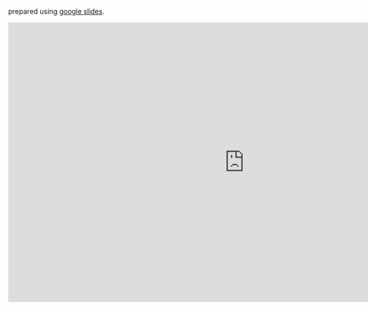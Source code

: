 prepared using [google slides](https://docs.google.com/presentation/d/1lRneeCfm6_3_d9ImWetazvOW5jARE0tkAfsSM1v6_1E/edit?usp=sharing).

<iframe src="https://docs.google.com/presentation/d/e/2PACX-1vQqvWaEtZaXmn8fj7d7L7sOHKZTz4aurnpxLo4hfSHF0myv_wp25ZimJv3zQWHQuBcFVURzds8BJAfG/embed?start=false&loop=false&delayms=3000" frameborder="0" width="960" height="569" allowfullscreen="true" mozallowfullscreen="true" webkitallowfullscreen="true"></iframe>
